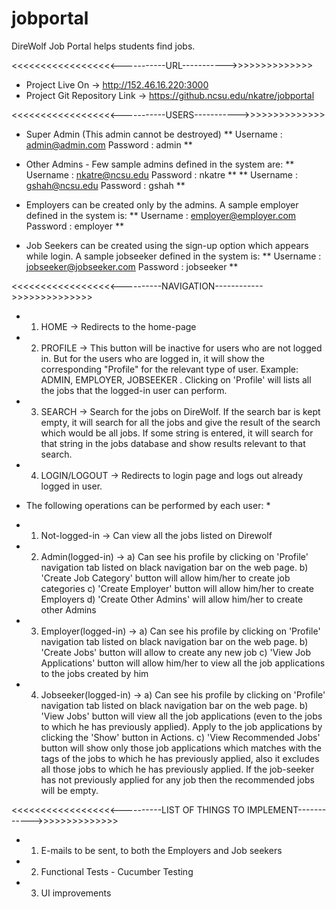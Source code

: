 jobportal
=========

DireWolf Job Portal helps students find jobs.

<<<<<<<<<<<<<<<<<<-----------URL----------->>>>>>>>>>>>>>
- Project Live On -> http://152.46.16.220:3000
- Project Git Repository Link ->  https://github.ncsu.edu/nkatre/jobportal

<<<<<<<<<<<<<<<<<<-----------USERS----------->>>>>>>>>>>>>>

- Super Admin (This admin cannot be destroyed)
** Username : admin@admin.com Password : admin **

- Other Admins - Few sample admins defined in the system are:
** Username : nkatre@ncsu.edu Password : nkatre **
** Username : gshah@ncsu.edu Password : gshah **

- Employers can be created only by the admins. A sample employer defined in the system is:
** Username : employer@employer.com Password : employer **

- Job Seekers can be created using the sign-up option which appears while login. A sample jobseeker defined in the system is:
** Username : jobseeker@jobseeker.com Password : jobseeker **


<<<<<<<<<<<<<<<<<<----------NAVIGATION------------>>>>>>>>>>>>>>

- 1) HOME -> Redirects to the home-page
- 2) PROFILE -> This button will be inactive for users who are not logged in.
   But for the users who are logged in, it will show the corresponding "Profile" for the relevant type of user.
   Example: ADMIN, EMPLOYER, JOBSEEKER . Clicking on 'Profile' will lists all the jobs that the logged-in user can perform.
- 3) SEARCH -> Search for the jobs on DireWolf. If the search bar is kept empty, it will search for all the jobs and give the result of the search which would be all jobs.
   If some string is entered, it will search for that string in the jobs database and show results relevant to that search.
- 4) LOGIN/LOGOUT -> Redirects to login page and logs out already logged in user.

* The following operations can be performed by each user: *
- 1) Not-logged-in -> Can view all the jobs listed on Direwolf
- 2) Admin(logged-in) ->
        a) Can see his profile by clicking on 'Profile' navigation tab listed on black navigation bar on the web page.
        b) 'Create Job Category' button will allow him/her to create job categories
        c) 'Create Employer' button will allow him/her to create Employers
        d) 'Create Other Admins' will allow him/her to create other Admins
- 3) Employer(logged-in) ->
        a) Can see his profile by clicking on 'Profile' navigation tab listed on black navigation bar on the web page.
        b) 'Create Jobs' button will allow to create any new job
        c)  'View Job Applications' button will allow him/her to view all the job applications to the jobs created by him
- 4) Jobseeker(logged-in) ->
        a) Can see his profile by clicking on 'Profile' navigation tab listed on black navigation bar on the web page.
        b) 'View Jobs' button will view all the job applications (even to the jobs to which he has previously applied). Apply to the job applications by clicking the 'Show' button in Actions.
        c) 'View Recommended Jobs' button will show only those job applications which matches with the tags of the jobs to which he has previously applied, also it excludes all those jobs to which he has previously applied.
            If the job-seeker has not previously applied for any job then the recommended jobs will be empty.


<<<<<<<<<<<<<<<<<<----------LIST OF THINGS TO IMPLEMENT------------>>>>>>>>>>>>>>

- 1) E-mails to be sent, to both the Employers and Job seekers
- 2) Functional Tests - Cucumber Testing
- 3) UI improvements


